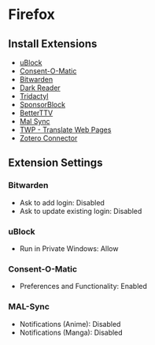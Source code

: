 # Firefox

## Install Extensions

- [uBlock](https://addons.mozilla.org/en-US/firefox/addon/ublock-origin)
- [Consent-O-Matic](https://addons.mozilla.org/en-US/firefox/addon/consent-o-matic)
- [Bitwarden](https://addons.mozilla.org/en-US/firefox/addon/bitwarden-password-manager)
- [Dark Reader](https://addons.mozilla.org/en-US/firefox/addon/darkreader)
- [Tridactyl](https://addons.mozilla.org/en-US/firefox/addon/tridactyl-vim/)
- [SponsorBlock](https://addons.mozilla.org/en-US/firefox/addon/sponsorblock)
- [BetterTTV](https://addons.mozilla.org/en-US/firefox/addon/betterttv)
- [Mal Sync](https://addons.mozilla.org/en-US/firefox/addon/mal-sync)
- [TWP - Translate Web Pages](https://addons.mozilla.org/en-US/firefox/addon/traduzir-paginas-web)
- [Zotero Connector](https://www.zotero.org/download/connectors)

## Extension Settings

### Bitwarden

- Ask to add login: Disabled
- Ask to update existing login: Disabled

### uBlock

- Run in Private Windows: Allow

### Consent-O-Matic

- Preferences and Functionality: Enabled

### MAL-Sync

- Notifications (Anime): Disabled
- Notifications (Manga): Disabled
